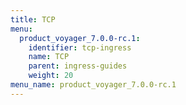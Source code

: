 ```yaml
---
title: TCP
menu:
  product_voyager_7.0.0-rc.1:
    identifier: tcp-ingress
    name: TCP
    parent: ingress-guides
    weight: 20
menu_name: product_voyager_7.0.0-rc.1
---
```

